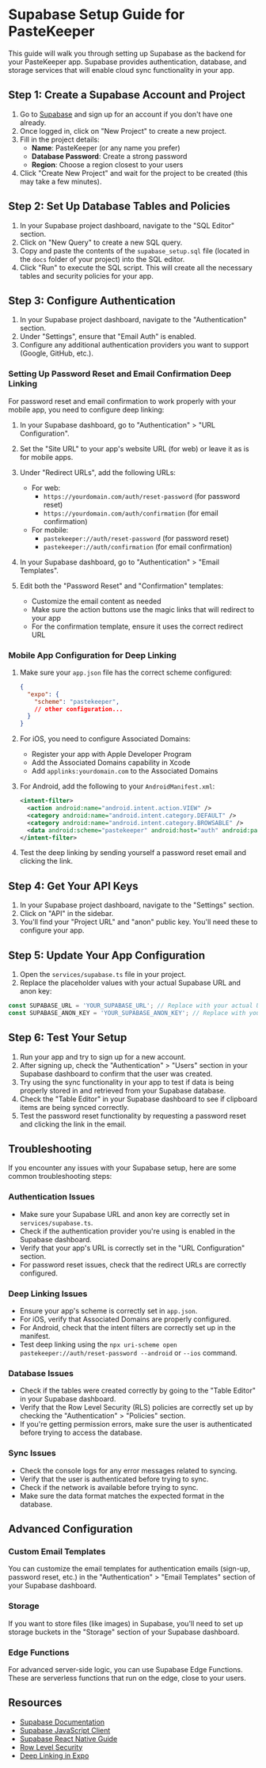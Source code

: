 # Supabase Setup Guide for PasteKeeper

This guide will walk you through setting up Supabase as the backend for your PasteKeeper app. Supabase provides authentication, database, and storage services that will enable cloud sync functionality in your app.

## Step 1: Create a Supabase Account and Project

1. Go to [Supabase](https://supabase.com/) and sign up for an account if you don't have one already.
2. Once logged in, click on "New Project" to create a new project.
3. Fill in the project details:
   - **Name**: PasteKeeper (or any name you prefer)
   - **Database Password**: Create a strong password
   - **Region**: Choose a region closest to your users
4. Click "Create New Project" and wait for the project to be created (this may take a few minutes).

## Step 2: Set Up Database Tables and Policies

1. In your Supabase project dashboard, navigate to the "SQL Editor" section.
2. Click on "New Query" to create a new SQL query.
3. Copy and paste the contents of the `supabase_setup.sql` file (located in the `docs` folder of your project) into the SQL editor.
4. Click "Run" to execute the SQL script. This will create all the necessary tables and security policies for your app.

## Step 3: Configure Authentication

1. In your Supabase project dashboard, navigate to the "Authentication" section.
2. Under "Settings", ensure that "Email Auth" is enabled.
3. Configure any additional authentication providers you want to support (Google, GitHub, etc.).

### Setting Up Password Reset and Email Confirmation Deep Linking

For password reset and email confirmation to work properly with your mobile app, you need to configure deep linking:

1. In your Supabase dashboard, go to "Authentication" > "URL Configuration".
2. Set the "Site URL" to your app's website URL (for web) or leave it as is for mobile apps.
3. Under "Redirect URLs", add the following URLs:
   - For web: 
     - `https://yourdomain.com/auth/reset-password` (for password reset)
     - `https://yourdomain.com/auth/confirmation` (for email confirmation)
   - For mobile: 
     - `pastekeeper://auth/reset-password` (for password reset)
     - `pastekeeper://auth/confirmation` (for email confirmation)

4. In your Supabase dashboard, go to "Authentication" > "Email Templates".
5. Edit both the "Password Reset" and "Confirmation" templates:
   - Customize the email content as needed
   - Make sure the action buttons use the magic links that will redirect to your app
   - For the confirmation template, ensure it uses the correct redirect URL

### Mobile App Configuration for Deep Linking

1. Make sure your `app.json` file has the correct scheme configured:
   ```json
   {
     "expo": {
       "scheme": "pastekeeper",
       // other configuration...
     }
   }
   ```

2. For iOS, you need to configure Associated Domains:
   - Register your app with Apple Developer Program
   - Add the Associated Domains capability in Xcode
   - Add `applinks:yourdomain.com` to the Associated Domains

3. For Android, add the following to your `AndroidManifest.xml`:
   ```xml
   <intent-filter>
     <action android:name="android.intent.action.VIEW" />
     <category android:name="android.intent.category.DEFAULT" />
     <category android:name="android.intent.category.BROWSABLE" />
     <data android:scheme="pastekeeper" android:host="auth" android:pathPrefix="/reset-password" />
   </intent-filter>
   ```

4. Test the deep linking by sending yourself a password reset email and clicking the link.

## Step 4: Get Your API Keys

1. In your Supabase project dashboard, navigate to the "Settings" section.
2. Click on "API" in the sidebar.
3. You'll find your "Project URL" and "anon" public key. You'll need these to configure your app.

## Step 5: Update Your App Configuration

1. Open the `services/supabase.ts` file in your project.
2. Replace the placeholder values with your actual Supabase URL and anon key:

```typescript
const SUPABASE_URL = 'YOUR_SUPABASE_URL'; // Replace with your actual URL
const SUPABASE_ANON_KEY = 'YOUR_SUPABASE_ANON_KEY'; // Replace with your actual key
```

## Step 6: Test Your Setup

1. Run your app and try to sign up for a new account.
2. After signing up, check the "Authentication" > "Users" section in your Supabase dashboard to confirm that the user was created.
3. Try using the sync functionality in your app to test if data is being properly stored in and retrieved from your Supabase database.
4. Check the "Table Editor" in your Supabase dashboard to see if clipboard items are being synced correctly.
5. Test the password reset functionality by requesting a password reset and clicking the link in the email.

## Troubleshooting

If you encounter any issues with your Supabase setup, here are some common troubleshooting steps:

### Authentication Issues

- Make sure your Supabase URL and anon key are correctly set in `services/supabase.ts`.
- Check if the authentication provider you're using is enabled in the Supabase dashboard.
- Verify that your app's URL is correctly set in the "URL Configuration" section.
- For password reset issues, check that the redirect URLs are correctly configured.

### Deep Linking Issues

- Ensure your app's scheme is correctly set in `app.json`.
- For iOS, verify that Associated Domains are properly configured.
- For Android, check that the intent filters are correctly set up in the manifest.
- Test deep linking using the `npx uri-scheme open pastekeeper://auth/reset-password --android` or `--ios` command.

### Database Issues

- Check if the tables were created correctly by going to the "Table Editor" in your Supabase dashboard.
- Verify that the Row Level Security (RLS) policies are correctly set up by checking the "Authentication" > "Policies" section.
- If you're getting permission errors, make sure the user is authenticated before trying to access the database.

### Sync Issues

- Check the console logs for any error messages related to syncing.
- Verify that the user is authenticated before trying to sync.
- Check if the network is available before trying to sync.
- Make sure the data format matches the expected format in the database.

## Advanced Configuration

### Custom Email Templates

You can customize the email templates for authentication emails (sign-up, password reset, etc.) in the "Authentication" > "Email Templates" section of your Supabase dashboard.

### Storage

If you want to store files (like images) in Supabase, you'll need to set up storage buckets in the "Storage" section of your Supabase dashboard.

### Edge Functions

For advanced server-side logic, you can use Supabase Edge Functions. These are serverless functions that run on the edge, close to your users.

## Resources

- [Supabase Documentation](https://supabase.com/docs)
- [Supabase JavaScript Client](https://supabase.com/docs/reference/javascript/introduction)
- [Supabase React Native Guide](https://supabase.com/docs/guides/getting-started/tutorials/with-react-native)
- [Row Level Security](https://supabase.com/docs/guides/auth/row-level-security)
- [Deep Linking in Expo](https://docs.expo.dev/guides/deep-linking/) 